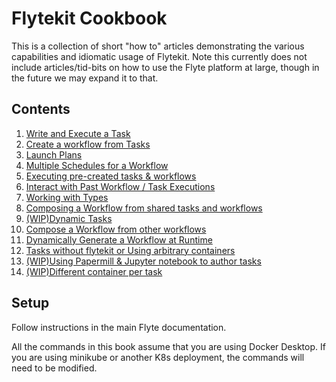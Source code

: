 # Flytekit Cookbook

This is a collection of short "how to" articles demonstrating the various capabilities and idiomatic usage of Flytekit.
Note this currently does not include articles/tid-bits on how to use the Flyte platform at large, though in the future we may expand it to that.


## Contents   
1. [Write and Execute a Task](recipes/task/README.md)
2. [Create a workflow from Tasks](recipes/workflows/README.md)
3. [Launch Plans](recipes/launchplans/README.md)
4. [Multiple Schedules for a Workflow](recipes/multi_schedules/README.md)
5. [Executing pre-created tasks & workflows](recipes/fetch/README.md)
6. [Interact with Past Workflow / Task Executions](recipes/interaction/README.md)
7. [Working with Types](recipes/types/README.md)
8. [Composing a Workflow from shared tasks and workflows](recipes/shared/README.md)
9. [(WIP)Dynamic Tasks](recipes/dynamictasks/README.md)
10. [Compose a Workflow from other workflows](recipes/compose/README.md)
10. [Dynamically Generate a Workflow at Runtime](recipes/dynamic_wfs/README.md)
11. [Tasks without flytekit or Using arbitrary containers](recipes/rawcontainers/README.md)
12. [(WIP)Using Papermill & Jupyter notebook to author tasks](recipes/papermill/README.md)
13. [(WIP)Different container per task](recipes/differentcontainers/README.md) 

## Setup

Follow instructions in the main Flyte documentation.

All the commands in this book assume that you are using Docker Desktop. If you are using minikube or another K8s deployment, the commands will need to be modified.


